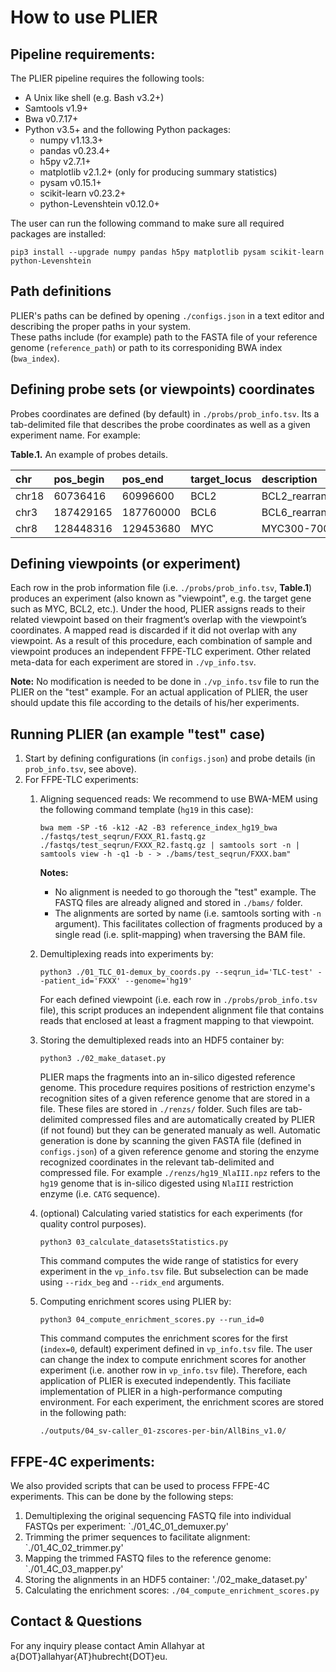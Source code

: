 # How to use PLIER

## Pipeline requirements:
The PLIER pipeline requires the following tools:
- A Unix like shell (e.g. Bash v3.2+)
- Samtools v1.9+
- Bwa v0.7.17+
- Python v3.5+ and the following Python packages:
    - numpy v1.13.3+
    - pandas v0.23.4+
    - h5py v2.7.1+
    - matplotlib v2.1.2+ (only for producing summary statistics)
    - pysam v0.15.1+
    - scikit-learn v0.23.2+
    - python-Levenshtein v0.12.0+

The user can run the following command to make sure all required packages are installed:
```
pip3 install --upgrade numpy pandas h5py matplotlib pysam scikit-learn python-Levenshtein
```

## Path definitions
PLIER's paths can be defined by opening `./configs.json` in a text editor and describing the proper paths in your system.  
These paths include (for example) path to the FASTA file of your reference genome (`reference_path`) or path to its
corresponiding BWA index (`bwa_index`).

## Defining probe sets (or viewpoints) coordinates
Probes coordinates are defined (by default) in `./probs/prob_info.tsv`. Its a tab-delimited file that
describes the probe coordinates as well as a given experiment name. For example:

**Table.1.** An example of probes details.

|chr|pos_begin|pos_end|target_locus|description|
|:---|:---|:---|:---|:---|
|chr18|60736416|60996600|BCL2|BCL2_rearrangement|
|chr3|187429165|187760000|BCL6|BCL6_rearrangement|
|chr8|128448316|129453680|MYC|MYC300-700kb|

## Defining viewpoints (or experiment)
Each row in the prob information file (i.e. `./probs/prob_info.tsv`, **Table.1**) produces an experiment 
(also known as "viewpoint", e.g. the target gene such as MYC, BCL2, etc.). Under the hood, PLIER
assigns reads to their related viewpoint based on 
their fragment’s overlap with the viewpoint’s coordinates. A mapped read is discarded if it did not overlap with 
any viewpoint. As a result of this procedure, each combination of sample and viewpoint produces an independent 
FFPE-TLC experiment. Other related meta-data for each experiment are stored in `./vp_info.tsv`. 

**Note:** No modification is needed to be done in `./vp_info.tsv` file to run the PLIER on the "test" example. For an
actual application of PLIER, the user should update this file according to the details of his/her experiments. 

## Running PLIER (an example "test" case)
1. Start by defining configurations (in `configs.json`) and probe details (in `prob_info.tsv`, see above).
2. For FFPE-TLC experiments:
   1. Aligning sequenced reads: We recommend to use BWA-MEM using the following command template (`hg19` in this case):
      ```
      bwa mem -SP -t6 -k12 -A2 -B3 reference_index_hg19_bwa ./fastqs/test_seqrun/FXXX_R1.fastq.gz ./fastqs/test_seqrun/FXXX_R2.fastq.gz | samtools sort -n | samtools view -h -q1 -b - > ./bams/test_seqrun/FXXX.bam"
      ```
      **Notes:** 
         - No alignment is needed to go thorough the "test" example. The FASTQ files are already aligned and stored in
         `./bams/` folder.
         - The alignments are sorted by name (i.e. samtools sorting with `-n` argument). This facilitates
         collection of fragments produced by a single read (i.e. split-mapping) when traversing the BAM file.
   
   2. Demultiplexing reads into experiments by: 
      ```
      python3 ./01_TLC_01-demux_by_coords.py --seqrun_id='TLC-test' --patient_id='FXXX' --genome='hg19'
      ```
      For each defined viewpoint (i.e. each row in `./probs/prob_info.tsv` file), this script produces an independent 
      alignment file that contains reads that enclosed at least a fragment mapping to that viewpoint.
      
   3. Storing the demultiplexed reads into an HDF5 container by:
      ```
      python3 ./02_make_dataset.py
      ```
      PLIER maps the fragments into an in-silico digested reference genome. This procedure requires positions of restriction enzyme's
      recognition sites of a given reference genome that are stored in a file. These files are stored in `./renzs/` folder. 
      Such files are tab-delimited compressed files and are automatically created by PLIER (if not found) but they can be 
      generated manualy as well. Automatic generation is done by scanning the given FASTA file (defined in `configs.json`) 
      of a given reference genome and storing the enzyme recognized coordinates in the relevant tab-delimited and compressed file. 
      For example `./renzs/hg19_NlaIII.npz` refers to the `hg19` genome that is in-silico digested using `NlaIII` restriction 
      enzyme (i.e. `CATG` sequence).
   
   4. (optional) Calculating varied statistics for each experiments (for quality control purposes).
      ```
      python3 03_calculate_datasetsStatistics.py
      ```
      This command computes the wide range of statistics for every experiment in the `vp_info.tsv` file. But subselection can be made using
      `--ridx_beg` and `--ridx_end` arguments.
   
   5. Computing enrichment scores using PLIER by: 
      ```
      python3 04_compute_enrichment_scores.py --run_id=0
      ```
      This command computes the enrichment scores for the first (`index=0`, default) experiment defined in `vp_info.tsv` file. The
      user can change the index to compute enrichment scores for another experiment (i.e. another row in `vp_info.tsv` file). 
      Therefore, each application of PLIER is executed independently. This faciliate implementation of PLIER in a high-performance computing environment.
      For each experiment, the enrichment scores are stored in the following path: 
      ```
      ./outputs/04_sv-caller_01-zscores-per-bin/AllBins_v1.0/ 
      ```

## FFPE-4C experiments:
We also provided scripts that can be used to process FFPE-4C experiments. This can be done by the following steps: 
   1. Demultiplexing the original sequencing FASTQ file into individual FASTQs per experiment: `./01_4C_01_demuxer.py'
   2. Trimming the primer sequences to facilitate alignment: `./01_4C_02_trimmer.py'
   3. Mapping the trimmed FASTQ files to the reference genome: `./01_4C_03_mapper.py'
   4. Storing the alignments in an HDF5 container: './02_make_dataset.py'
   5. Calculating the enrichment scores: `./04_compute_enrichment_scores.py`


## Contact & Questions
For any inquiry please contact Amin Allahyar at a{DOT}allahyar{AT}hubrecht{DOT}eu.


